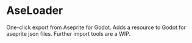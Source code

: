 # AseLoader
One-click export from Aseprite for Godot. Adds a resource to Godot for aseprite json files. Further import tools are a WIP.
